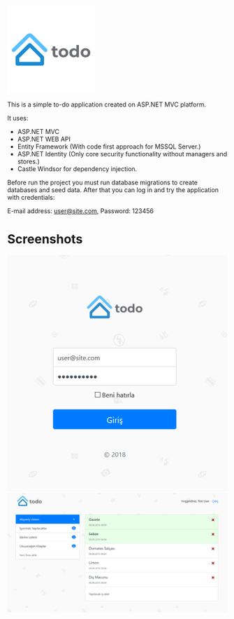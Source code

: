 ![logo](https://raw.githubusercontent.com/gkon7/Todo/master/Todo.Presentation/Images/logo.png)

This is a simple to-do application created on ASP.NET MVC platform.

It uses:

- ASP.NET MVC
- ASP.NET WEB API
- Entity Framework (With code first approach for MSSQL Server.)
- ASP.NET Identity (Only core security functionality without managers and stores.)
- Castle Windsor for dependency injection.

Before run the project you must run database migrations to create databases and seed data. After that you can log in and try the application with credentials:

E-mail address: user@site.com,
Password: 123456

# Screenshots

![login-ss](https://raw.githubusercontent.com/gkon7/Todo/master/assets/login-ss.PNG)
![app-ss](https://raw.githubusercontent.com/gkon7/Todo/master/assets/app-ss.PNG)

